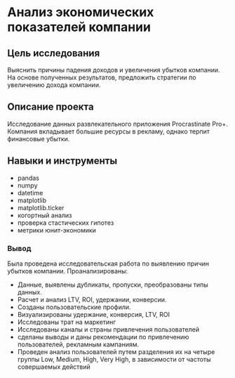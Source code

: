 # Анализ экономических показателей компании

## Цель исследования

Выяснить причины падения доходов и увеличения убытков компании. На основе полученных результатов, предложить стратегии по увеличению дохода компании.

## Описание проекта

Исследование данных развлекательного приложения Procrastinate Pro+. Компания вкладывает большие ресурсы в рекламу, однако терпит финансовые убытки.

## Навыки и инструменты
- pandas
- numpy 
- datetime
- matplotlib
- matplotlib.ticker
- когортный анализ
- проверка стастических гипотез
- метрики юнит-экономики

### Вывод
Была проведена исследовательская работа по выявлению причин убытков компании. 
Проанализированы:
- Данные, выявлены дубликаты, пропуски, преобразованы типы данных.
- Расчет и анализ LTV, ROI, удержании, конверсии. 
- Созданы пользовательские профили.
- Визуализированы удержание, конверсия, LTV, ROI
- Исследованы трат на маркетинг
- Исследованы каналы и страны привлечения пользователей
- сделаны выводы и даны рекомендации по привлечению пользователей, рекламным кампаниям.
- Проведен анализ пользователей путем разделения их на четыре группы Low, Medium, High, Very High, в зависимости от частоты совершаемых действий
